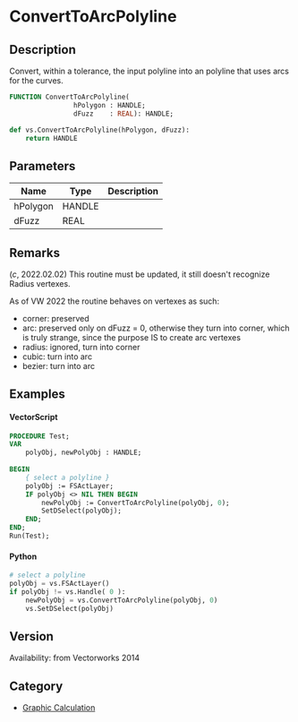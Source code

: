 # ConvertToArcPolyline

## Description
Convert, within a tolerance, the input polyline into an polyline that uses arcs for the curves.

```pascal
FUNCTION ConvertToArcPolyline(
				hPolygon : HANDLE;
				dFuzz    : REAL): HANDLE;
```

```python
def vs.ConvertToArcPolyline(hPolygon, dFuzz):
    return HANDLE
```

## Parameters
|Name|Type|Description|
|---|---|---|
|hPolygon|HANDLE|   |
|dFuzz|REAL|   |

## Remarks
(*_c_*, 2022.02.02) This routine must be updated, it still doesn't recognize Radius vertexes. 

As of VW 2022  the routine behaves on vertexes as such:
* corner: preserved
* arc: preserved only on dFuzz = 0, otherwise they turn into corner, which is truly strange, since the purpose IS to create arc vertexes
* radius: ignored, turn into corner
* cubic: turn into arc
* bezier: turn into arc

## Examples
#### VectorScript ####
```pascal
PROCEDURE Test;
VAR
    polyObj, newPolyObj : HANDLE;
	
BEGIN
    { select a polyline }
    polyObj := FSActLayer;
    IF polyObj <> NIL THEN BEGIN
        newPolyObj := ConvertToArcPolyline(polyObj, 0);
        SetDSelect(polyObj);
    END;
END;
Run(Test);
```
#### Python ####
```python
# select a polyline
polyObj = vs.FSActLayer()
if polyObj != vs.Handle( 0 ):
	newPolyObj = vs.ConvertToArcPolyline(polyObj, 0)
	vs.SetDSelect(polyObj)
```

## Version
Availability: from Vectorworks 2014

## Category
* [Graphic Calculation](../Categories/Graphic%20Calculation.md)

